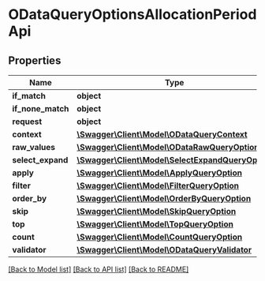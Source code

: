 # ODataQueryOptionsAllocationPeriodApi

## Properties
Name | Type | Description | Notes
------------ | ------------- | ------------- | -------------
**if_match** | **object** |  | [optional] 
**if_none_match** | **object** |  | [optional] 
**request** | **object** |  | [optional] 
**context** | [**\Swagger\Client\Model\ODataQueryContext**](ODataQueryContext.md) |  | [optional] 
**raw_values** | [**\Swagger\Client\Model\ODataRawQueryOptions**](ODataRawQueryOptions.md) |  | [optional] 
**select_expand** | [**\Swagger\Client\Model\SelectExpandQueryOption**](SelectExpandQueryOption.md) |  | [optional] 
**apply** | [**\Swagger\Client\Model\ApplyQueryOption**](ApplyQueryOption.md) |  | [optional] 
**filter** | [**\Swagger\Client\Model\FilterQueryOption**](FilterQueryOption.md) |  | [optional] 
**order_by** | [**\Swagger\Client\Model\OrderByQueryOption**](OrderByQueryOption.md) |  | [optional] 
**skip** | [**\Swagger\Client\Model\SkipQueryOption**](SkipQueryOption.md) |  | [optional] 
**top** | [**\Swagger\Client\Model\TopQueryOption**](TopQueryOption.md) |  | [optional] 
**count** | [**\Swagger\Client\Model\CountQueryOption**](CountQueryOption.md) |  | [optional] 
**validator** | [**\Swagger\Client\Model\ODataQueryValidator**](ODataQueryValidator.md) |  | [optional] 

[[Back to Model list]](../../README.md#documentation-for-models) [[Back to API list]](../../README.md#documentation-for-api-endpoints) [[Back to README]](../../README.md)

